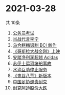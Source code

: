 # 2021-03-28
  共 10条

  <!-- BEGIN -->
  <!-- 最后更新时间:Sun Mar 28 2021 03:21:15 GMT+0000 (Coordinated Universal Time) -->
  1. [公务员考试](https://www.zhihu.com/search?q=公务员)
1. [肖战代言李宁](https://www.zhihu.com/search?q=肖战)
1. [乌合麒麟讽刺 BCI 新作](https://www.zhihu.com/search?q=乌合麒麟)
1. [《哥斯拉大战金刚》上映](https://www.zhihu.com/search?q=哥斯拉大战金刚)
1. [安踏净利润超越 Adidas](https://www.zhihu.com/search?q=安踏净利润)
1. [苏伊士运河堵船事故](https://www.zhihu.com/search?q=苏伊士运河)
1. [水滴互助停止服务](https://www.zhihu.com/search?q=水滴关停)
1. [《鬼谷八荒》新版本](https://www.zhihu.com/search?q=鬼谷八荒)
1. [中国足协谴责耐克](https://www.zhihu.com/search?q=足协)
1. [耐克阿迪股价大跌](https://www.zhihu.com/search?q=耐克阿迪)
  <!-- END -->
  